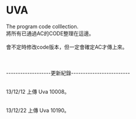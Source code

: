 UVA
===

The program code colllection.
<br>將所有已通過AC的CODE整理在這邊。</br>
<br>會不定時修改code版本，但一定會確定AC才傳上來。</br>
<br></br>
<br>-------------------更新紀錄-------------------------</br>

<br>13/12/12  上傳 Uva 10008。</br>

<br>13/12/22  上傳 Uva 10190。</br>
